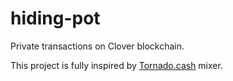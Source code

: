 # hiding-pot
Private transactions on Clover blockchain.

This project is fully inspired by [Tornado.cash](https://tornado.cash/) mixer.